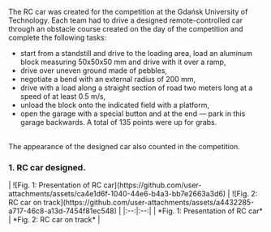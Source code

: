 The RC car was created for the competition at the Gdańsk University of Technology. Each team had to drive a designed remote-controlled car through an obstacle course created on the day of the competition and complete the following tasks:
- start from a standstill and drive to the loading area, load an aluminum block measuring 50x50x50 mm and drive with it over a ramp,
- drive over uneven ground made of pebbles,
- negotiate a bend with an external radius of 200 mm,
- drive with a load along a straight section of road two meters long at a speed of at least 0.5 m/s,
- unload the block onto the indicated field with a platform,
- open the garage with a special button and at the end — park in this garage backwards. A total of 135 points were up for grabs.
<br>
The appearance of the designed car also counted in the competition.

<h3>1. RC car designed.</h3>
| ![Fig. 1: Presentation of RC car](https://github.com/user-attachments/assets/ca4e1d6f-1040-44e6-b4a3-bb7e2663a3d6) | ![Fig. 2: RC car on track](https://github.com/user-attachments/assets/a4432285-a717-46c8-a13d-7454f81ec548) |
|:--:|:--:|
| *Fig. 1: Presentation of RC car* | *Fig. 2: RC car on track* |

